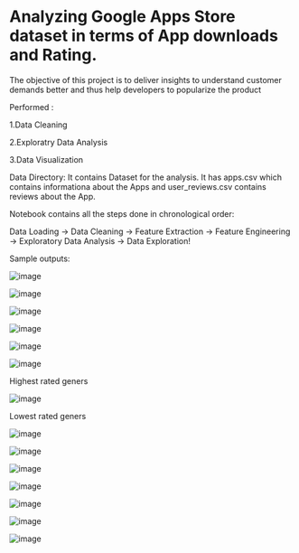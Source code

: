 # Analyzing Google Apps Store dataset in terms of App downloads and Rating.

The objective of this project is to deliver insights to understand customer demands better and thus help developers to popularize the product

Performed :

1.Data Cleaning

2.Exploratry Data Analysis 

3.Data Visualization

Data Directory: It contains Dataset for the analysis. It has apps.csv which contains informationa about the Apps and user_reviews.csv contains reviews about the App.

Notebook contains all the steps done in chronological order:

Data Loading -> Data Cleaning -> Feature Extraction -> Feature Engineering -> Exploratory Data Analysis -> Data Exploration!

Sample outputs:

![image](https://user-images.githubusercontent.com/76734615/132550782-add63816-8d96-47d7-a649-1a741bb04f99.png)

![image](https://user-images.githubusercontent.com/76734615/132550883-4dec32a4-8c8e-472c-81a7-bcee4436da4f.png)

![image](https://user-images.githubusercontent.com/76734615/132550967-b80096c8-ff1c-47f8-babf-fe590a43f22d.png)

![image](https://user-images.githubusercontent.com/76734615/132551123-90d368ae-d739-438f-9001-17464bae81e4.png)

![image](https://user-images.githubusercontent.com/76734615/132551209-e91953f5-d48e-47f4-a25e-7560599d5c2b.png)

![image](https://user-images.githubusercontent.com/76734615/132551312-7c43ba2a-ff00-45ce-9b95-97a659d604ca.png)

Highest rated geners

![image](https://user-images.githubusercontent.com/76734615/132551526-af1e363a-78d7-4a22-a85b-8a8c409a9217.png)

Lowest rated geners

![image](https://user-images.githubusercontent.com/76734615/132551633-d1149f87-ddce-420a-9348-a9ee722618f5.png)

![image](https://user-images.githubusercontent.com/76734615/132551835-00e26cef-1cb8-4766-80b5-6023d598e00e.png)

![image](https://user-images.githubusercontent.com/76734615/132551941-2b644d1d-79c5-476d-a412-dc466df36fee.png)

![image](https://user-images.githubusercontent.com/76734615/132552030-04146305-88a4-46ba-91ef-214b3200e307.png)

![image](https://user-images.githubusercontent.com/76734615/132552115-9f5888cf-dc05-4ced-a9c0-937382e50718.png)

![image](https://user-images.githubusercontent.com/76734615/132552167-c6e754fb-52c6-41f8-b933-dded8fda56d5.png)

![image](https://user-images.githubusercontent.com/76734615/132552221-ada13a84-0446-4c0f-949c-7cf40c7d7bec.png)

